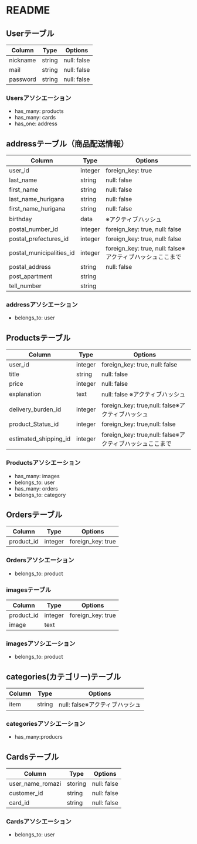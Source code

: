  # README

## Userテーブル
|Column|Type|Options|
|-------|-----|-------|
|nickname|string|null: false|
|mail|string|null: false|
|password|string|null: false|

### Usersアソシエーション
- has_many: products
- has_many: cards
- has_one: address


## addressテーブル（商品配送情報）
|Column|Type|Options|
|-------|-----|-------|
|user_id|integer|foreign_key: true|
|last_name|string|null: false|
|first_name|string|null: false|
|last_name_hurigana|string|null: false|
|first_name_hurigana|string|null: false|
|birthday|data|※アクティブハッシュ|
|postal_number_id|integer|foreign_key: true, null: false|
|postal_prefectures_id|integer|foreign_key: true, null: false|
|postal_municipalities_id|integer|foreign_key: true, null: false※アクティブハッシュここまで|
|postal_address|string|null: false|
|post_apartment|string||
|tell_number|string||

### addressアソシエーション
- belongs_to: user


## Productsテーブル

|Column|Type|Options|
|-------|-----|-------|
|user_id|integer|foreign_key: true, null: false|
|title|string|null: false|
|price|integer|null: false|
|explanation|text|null: false ※アクティブハッシュ|
|delivery_burden_id|integer|foreign_key: true,null: false※アクティブハッシュ|
|product_Status_id|integer|foreign_key: true,null: false|
|estimated_shipping_id|integer|foreign_key: true,null: false※アクティブハッシュここまで|

### Productsアソシエーション
- has_many: images
- belongs_to: user
- has_many: orders
- belongs_to: category

## Ordersテーブル

|Column|Type|Options|
|-------|-----|-------|
|product_id|integer|foreign_key: true|


### Ordersアソシエーション
- belongs_to: product

### imagesテーブル

|Column|Type|Options|
|-------|-----|-------|
|product_id|integer|foreign_key: true|
|image|text||

### imagesアソシエーション
- belongs_to: product

## categories(カテゴリー)テーブル
|Column|Type|Options|
|-------|-----|-------|
|item|string|null: false※アクティブハッシュ|

### categoriesアソシエーション
- has_many:producrs



## Cardsテーブル
|Column|Type|Options|
|-------|-----|-------|
|user_name_romazi|storing|null: false|
|customer_id|string|null: false|
|card_id|string|null: false|


### Cardsアソシエーション
- belongs_to: user
